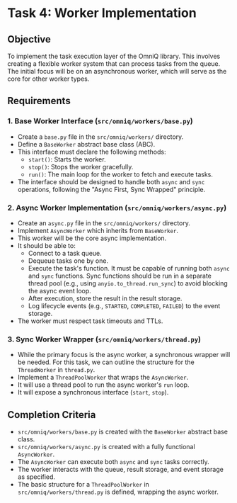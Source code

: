 # Task 4: Worker Implementation

## Objective
To implement the task execution layer of the OmniQ library. This involves creating a flexible worker system that can process tasks from the queue. The initial focus will be on an asynchronous worker, which will serve as the core for other worker types.

## Requirements

### 1. Base Worker Interface (`src/omniq/workers/base.py`)
- Create a `base.py` file in the `src/omniq/workers/` directory.
- Define a `BaseWorker` abstract base class (ABC).
- This interface must declare the following methods:
    - `start()`: Starts the worker.
    - `stop()`: Stops the worker gracefully.
    - `run()`: The main loop for the worker to fetch and execute tasks.
- The interface should be designed to handle both `async` and `sync` operations, following the "Async First, Sync Wrapped" principle.

### 2. Async Worker Implementation (`src/omniq/workers/async.py`)
- Create an `async.py` file in the `src/omniq/workers/` directory.
- Implement `AsyncWorker` which inherits from `BaseWorker`.
- This worker will be the core async implementation.
- It should be able to:
    - Connect to a task queue.
    - Dequeue tasks one by one.
    - Execute the task's function. It must be capable of running both `async` and `sync` functions. Sync functions should be run in a separate thread pool (e.g., using `anyio.to_thread.run_sync`) to avoid blocking the async event loop.
    - After execution, store the result in the result storage.
    - Log lifecycle events (e.g., `STARTED`, `COMPLETED`, `FAILED`) to the event storage.
- The worker must respect task timeouts and TTLs.

### 3. Sync Worker Wrapper (`src/omniq/workers/thread.py`)
- While the primary focus is the async worker, a synchronous wrapper will be needed. For this task, we can outline the structure for the `ThreadWorker` in `thread.py`.
- Implement a `ThreadPoolWorker` that wraps the `AsyncWorker`.
- It will use a thread pool to run the async worker's `run` loop.
- It will expose a synchronous interface (`start`, `stop`).

## Completion Criteria
- `src/omniq/workers/base.py` is created with the `BaseWorker` abstract base class.
- `src/omniq/workers/async.py` is created with a fully functional `AsyncWorker`.
- The `AsyncWorker` can execute both `async` and `sync` tasks correctly.
- The worker interacts with the queue, result storage, and event storage as specified.
- The basic structure for a `ThreadPoolWorker` in `src/omniq/workers/thread.py` is defined, wrapping the async worker.